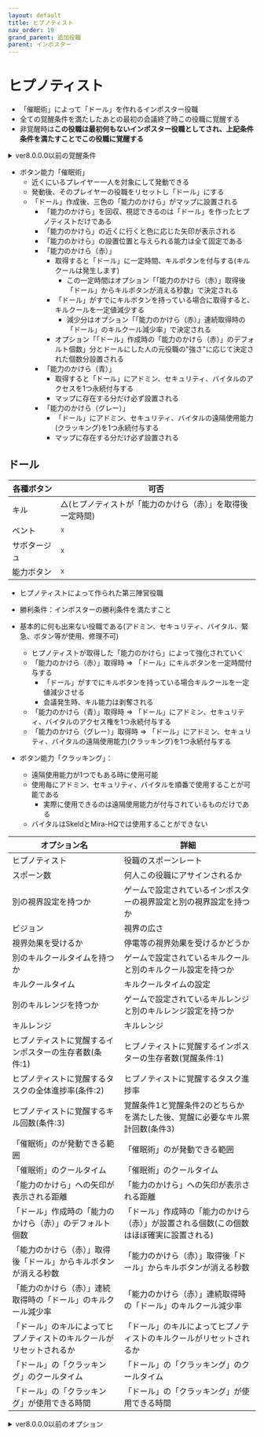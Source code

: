 ```yaml
---
layout: default
title: ヒプノティスト
nav_order: 19
grand_parent: 追加役職
parent: インポスター
---
```


# ヒプノティスト

- 「催眠術」によって「ドール」を作れるインポスター役職
- 全ての覚醒条件を満たしたあとの最初の会議終了時この役職に覚醒する
- 非覚醒時は**この役職は最初何もないインポスター役職としてされ、上記条件条件を満たすことでこの役職に覚醒する**
<details>
<summary>ver8.0.0.0以前の覚醒条件</summary>

- 覚醒条件:1(どちらか)を満たし覚醒条件:2を満たした後、最初の会議終了時この役職に覚醒する
  - 非覚醒時は**この役職は最初何もないインポスター役職としてされ、上記条件条件を満たすことでこの役職に覚醒する**
    - 覚醒条件:1
      - 1 => 「ヒプノティストに覚醒するインポスターの生存者数(覚醒条件:1-1)」
      - 2 => 「ヒプノティストに覚醒するタスクの全体進捗率(覚醒条件:1-2)」
    - 覚醒条件：2 => 「ヒプノティストに覚醒するキル回数(覚醒条件:2)」
</details>

- ボタン能力「催眠術」
  - 近くにいるプレイヤー一人を対象にして発動できる
  - 発動後、そのプレイヤーの役職をリセットし「ドール」にする
  - 「ドール」作成後、三色の「能力のかけら」がマップに設置される
    - 「能力のかけら」を回収、視認できるのは「ドール」を作ったヒプノティストだけである
    - 「能力のかけら」の近くに行くと色に応じた矢印が表示される
    - 「能力のかけら」の設置位置と与えられる能力は全て固定である
    - 「能力のかけら（赤）」
      - 取得すると「ドール」に一定時間、キルボタンを付与する(キルクールは発生します)
        - この一定時間はオプション「「能力のかけら（赤）」取得後「ドール」からキルボタンが消える秒数」で決定される
      - 「ドール」がすでにキルボタンを持っている場合に取得すると、キルクールを一定値減少する
        - 減少分はオプション「「能力のかけら（赤）」連続取得時の「ドール」のキルクール減少率」で決定される
      - オプション「「ドール」作成時の「能力のかけら（赤）」のデフォルト個数」分とドールにした人の元役職の"強さ"に応じて決定された個数分設置される
    - 「能力のかけら（青）」
      - 取得すると「ドール」にアドミン、セキュリティ、バイタルのアクセスを1つ永続付与する
      - マップに存在する分だけ必ず設置される
    - 「能力のかけら（グレー）」
      - 「ドール」にアドミン、セキュリティ、バイタルの遠隔使用能力(クラッキング)を1つ永続付与する
      - マップに存在する分だけ必ず設置される

## ドール

|  各種ボタン |  可否  |
| ---- | ---- |
|  キル  | △(ヒプノティストが「能力のかけら（赤）」を取得後一定時間) |
|  ベント  | ☓ |
|  サボタージュ  | ☓ |
|  能力ボタン  | ☓ |

- ヒプノティストによって作られた第三陣営役職
- 勝利条件：インポスターの勝利条件を満たすこと
- 基本的に何も出来ない役職である(アドミン、セキュリティ、バイタル、緊急、ボタン等が使用、修理不可)
  - ヒプノティストが取得した「能力のかけら」によって強化されていく
  - 「能力のかけら（赤）」取得時 => 「ドール」にキルボタンを一定時間付与する
    - 「ドール」がすでにキルボタンを持っている場合キルクールを一定値減少させる
    - 会議発生時、キル能力は剥奪される
  - 「能力のかけら（青）」取得時 => 「ドール」にアドミン、セキュリティ、バイタルのアクセス権を1つ永続付与する
  - 「能力のかけら（グレー）」取得時 => 「ドール」にアドミン、セキュリティ、バイタルの遠隔使用能力(クラッキング)を1つ永続付与する

- ボタン能力「クラッキング」：
  - 遠隔使用能力が1つでもある時に使用可能
  - 使用毎にアドミン、セキュリティ、バイタルを順番で使用することが可能である
     - 実際に使用できるのは遠隔使用能力が付与されているものだけである
  - バイタルはSkeldとMira-HQでは使用することができない


|  オプション名 |  詳細  |
| ---- | ---- |
| ヒプノティスト  | 役職のスポーンレート |
|  スポーン数  | 何人この役職にアサインされるか |
|  別の視界設定を持つか  |  ゲームで設定されているインポスターの視界設定と別の視界設定を持つか  |
|  ビジョン  |  視界の広さ  |
|  視界効果を受けるか  |  停電等の視界効果を受けるかどうか  |
|  別のキルクールタイムを持つか  | ゲームで設定されているキルクールと別のキルクール設定を持つか |
|  キルクールタイム  |  キルクールタイムの設定  |
|  別のキルレンジを持つか  |  ゲームで設定されているキルレンジと別のキルレンジ設定を持つか  |
|  キルレンジ  |  キルレンジ  |
| ヒプノティストに覚醒するインポスターの生存者数(条件:1)  | ヒプノティストに覚醒するインポスターの生存者数(覚醒条件:1)|
| ヒプノティストに覚醒するタスクの全体進捗率(条件:2) | ヒプノティストに覚醒するタスク進捗率  |
| ヒプノティストに覚醒するキル回数(条件:3) | 覚醒条件1と覚醒条件2のどちらかを満たした後、覚醒に必要なキル累計回数(条件3) |
| 「催眠術」のが発動できる範囲 | 「催眠術」のが発動できる範囲 |
| 「催眠術」のクールタイム |「催眠術」のクールタイム |
| 「能力のかけら」への矢印が表示される距離 | 「能力のかけら」への矢印が表示される距離 |
| 「ドール」作成時の「能力のかけら（赤）」のデフォルト個数 | 「ドール」作成時の「能力のかけら（赤）」が設置される個数(この個数はほぼ確実に設置される) |
| 「能力のかけら（赤）」取得後「ドール」からキルボタンが消える秒数 | 「能力のかけら（赤）」取得後「ドール」からキルボタンが消える秒数 |
| 「能力のかけら（赤）」連続取得時の「ドール」のキルクール減少率 | 「能力のかけら（赤）」連続取得時の「ドール」のキルクール減少率 |
| 「ドール」のキルによってヒプノティストのキルクールがリセットされるか | 「ドール」のキルによってヒプノティストのキルクールがリセットされるか |
| 「ドール」の「クラッキング」のクールタイム | 「ドール」の「クラッキング」のクールタイム |
| 「ドール」の「クラッキング」が使用できる時間 | 「ドール」の「クラッキング」が使用できる時間 |

<details>
<summary>ver8.0.0.0以前のオプション</summary>

|  オプション名 |  詳細  |
| ---- | ---- |
| ヒプノティスト  | 役職のスポーンレート |
|  スポーン数  | 何人この役職にアサインされるか |
|  別の視界設定を持つか  |  ゲームで設定されているインポスターの視界設定と別の視界設定を持つか  |
|  ビジョン  |  視界の広さ  |
|  視界効果を受けるか  |  停電等の視界効果を受けるかどうか  |
|  別のキルクールタイムを持つか  | ゲームで設定されているキルクールと別のキルクール設定を持つか |
|  キルクールタイム  |  キルクールタイムの設定  |
|  別のキルレンジを持つか  |  ゲームで設定されているキルレンジと別のキルレンジ設定を持つか  |
|  キルレンジ  |  キルレンジ  |
| ヒプノティストに覚醒するインポスターの生存者数(覚醒条件:1-1)  | ヒプノティストに覚醒するインポスターの生存者数(覚醒条件:1-1)|
| 「ヒプノティストに覚醒するタスクの全体進捗率(覚醒条件:1-2) | 「復活可能状態」になるタスク進捗率  |
| ヒプノティストに覚醒するキル回数(覚醒条件:2) | 覚醒条件1のどちらかを満たした後、覚醒に必要なキル累計回数(覚醒条件2) |
| 「催眠術」のが発動できる範囲 | 「催眠術」のが発動できる範囲 |
| 「催眠術」のクールタイム |「催眠術」のクールタイム |
| 「能力のかけら」への矢印が表示される距離 | 「能力のかけら」への矢印が表示される距離 |
| 「ドール」作成時の「能力のかけら（赤）」のデフォルト個数 | 「ドール」作成時の「能力のかけら（赤）」が設置される個数(この個数はほぼ確実に設置される) |
| 「能力のかけら（赤）」取得後「ドール」からキルボタンが消える秒数 | 「能力のかけら（赤）」取得後「ドール」からキルボタンが消える秒数 |
| 「能力のかけら（赤）」連続取得時の「ドール」のキルクール減少率 | 「能力のかけら（赤）」連続取得時の「ドール」のキルクール減少率 |
| 「ドール」のキルによって「ヒプノティスト」のキルクールがリセットされるか | 「ドール」のキルによって「ヒプノティスト」のキルクールがリセットされるか |
| 「ドール」の「クラッキング」のクールタイム | 「ドール」の「クラッキング」のクールタイム |
| 「ドール」の「クラッキング」が使用できる時間 | 「ドール」の「クラッキング」が使用できる時間 |

</details>
